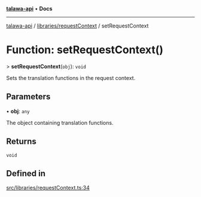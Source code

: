 [**talawa-api**](../../../README.md) • **Docs**

***

[talawa-api](../../../modules.md) / [libraries/requestContext](../README.md) / setRequestContext

# Function: setRequestContext()

\> **setRequestContext**(`obj`): `void`

Sets the translation functions in the request context.

## Parameters

• **obj**: `any`

The object containing translation functions.

## Returns

`void`

## Defined in

[src/libraries/requestContext.ts:34](https://github.com/PalisadoesFoundation/talawa-api/blob/67d017fd9312183a6b2bae1b160bc814f56ab5c2/src/libraries/requestContext.ts#L34)

